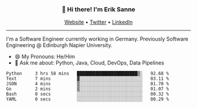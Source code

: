 <h3 align="center">👋 Hi there! I'm Erik Sanne</h3>
<p align="center">
  <a href="https://eriksanne.com">Website</a> •
  <a href="https://twitter.com/ErikKonradSanne">Twitter</a> •
  <a href="https://www.linkedin.com/in/eriksanne/">LinkedIn</a>
</p>

---
I'm a Software Engineer currently working in Germany. Previously Software Engineering @ Edinburgh Napier University.

- 😄 My Pronouns: He/Him
- 💬 Ask me about: Python, Java, Cloud, DevOps, Data Pipelines

<!--START_SECTION:waka-->

```text
Python     3 hrs 58 mins   ███████████████████████▒░   92.68 %
Text       7 mins          ▓░░░░░░░░░░░░░░░░░░░░░░░░   03.11 %
JSON       4 mins          ▒░░░░░░░░░░░░░░░░░░░░░░░░   01.70 %
Go         2 mins          ▒░░░░░░░░░░░░░░░░░░░░░░░░   01.07 %
Bash       0 secs          ░░░░░░░░░░░░░░░░░░░░░░░░░   00.32 %
YAML       0 secs          ░░░░░░░░░░░░░░░░░░░░░░░░░   00.29 %
```

<!--END_SECTION:waka-->

